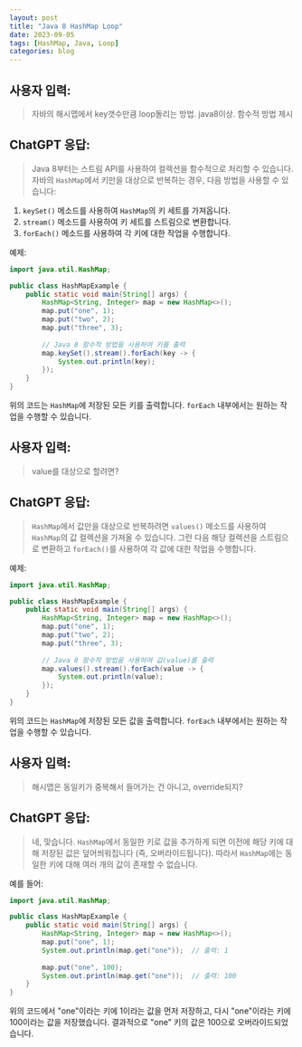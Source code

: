```yaml
---
layout: post
title: "Java 8 HashMap Loop"
date: 2023-09-05
tags: [HashMap, Java, Loop]
categories: blog
---
```


## 사용자 입력:
> 자바의 해시맵에서 key갯수만큼 loop돌리는 방법. java8이상. 함수적 방법 제시

## ChatGPT 응답:
> Java 8부터는 스트림 API를 사용하여 컬렉션을 함수적으로 처리할 수 있습니다. 자바의 `HashMap`에서 키만을 대상으로 반복하는 경우, 다음 방법을 사용할 수 있습니다:

1. `keySet()` 메소드를 사용하여 `HashMap`의 키 세트를 가져옵니다.
2. `stream()` 메소드를 사용하여 키 세트를 스트림으로 변환합니다.
3. `forEach()` 메소드를 사용하여 각 키에 대한 작업을 수행합니다.

예제:

```java
import java.util.HashMap;

public class HashMapExample {
    public static void main(String[] args) {
        HashMap<String, Integer> map = new HashMap<>();
        map.put("one", 1);
        map.put("two", 2);
        map.put("three", 3);
        
        // Java 8 함수적 방법을 사용하여 키를 출력
        map.keySet().stream().forEach(key -> {
            System.out.println(key);
        });
    }
}
```

위의 코드는 `HashMap`에 저장된 모든 키를 출력합니다. `forEach` 내부에서는 원하는 작업을 수행할 수 있습니다.

## 사용자 입력:
> value를 대상으로 할려면?

## ChatGPT 응답:
> `HashMap`에서 값만을 대상으로 반복하려면 `values()` 메소드를 사용하여 `HashMap`의 값 컬렉션을 가져올 수 있습니다. 그런 다음 해당 컬렉션을 스트림으로 변환하고 `forEach()`를 사용하여 각 값에 대한 작업을 수행합니다.

예제:

```java
import java.util.HashMap;

public class HashMapExample {
    public static void main(String[] args) {
        HashMap<String, Integer> map = new HashMap<>();
        map.put("one", 1);
        map.put("two", 2);
        map.put("three", 3);
        
        // Java 8 함수적 방법을 사용하여 값(value)를 출력
        map.values().stream().forEach(value -> {
            System.out.println(value);
        });
    }
}
```

위의 코드는 `HashMap`에 저장된 모든 값을 출력합니다. `forEach` 내부에서는 원하는 작업을 수행할 수 있습니다.

## 사용자 입력:
> 해시맵은 동일키가 중복해서 들어가는 건 아니고, override되지?

## ChatGPT 응답:
> 네, 맞습니다. `HashMap`에서 동일한 키로 값을 추가하게 되면 이전에 해당 키에 대해 저장된 값은 덮어씌워집니다 (즉, 오버라이드됩니다). 따라서 `HashMap`에는 동일한 키에 대해 여러 개의 값이 존재할 수 없습니다.

예를 들어:

```java
import java.util.HashMap;

public class HashMapExample {
    public static void main(String[] args) {
        HashMap<String, Integer> map = new HashMap<>();
        map.put("one", 1);
        System.out.println(map.get("one"));  // 출력: 1
        
        map.put("one", 100);
        System.out.println(map.get("one"));  // 출력: 100
    }
}
```

위의 코드에서 "one"이라는 키에 1이라는 값을 먼저 저장하고, 다시 "one"이라는 키에 100이라는 값을 저장했습니다. 결과적으로 "one" 키의 값은 100으로 오버라이드되었습니다.

